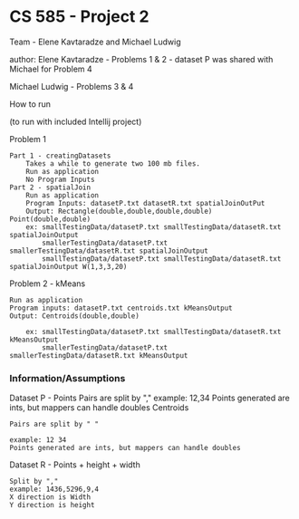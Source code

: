 
# CS 585 - Project 2

Team - Elene Kavtaradze and Michael Ludwig

author: Elene Kavtaradze - Problems 1 & 2 - dataset P was shared with Michael for Problem 4

Michael Ludwig - Problems 3 & 4

How to run 

(to run with included Intellij project)

Problem 1

    Part 1 - creatingDatasets
        Takes a while to generate two 100 mb files. 
        Run as application
        No Program Inputs
    Part 2 - spatialJoin
        Run as application
        Program Inputs: datasetP.txt datasetR.txt spatialJoinOutPut
        Output: Rectangle(double,double,double,double) Point(double,double)
        ex: smallTestingData/datasetP.txt smallTestingData/datasetR.txt spatialJoinOutput
            smallerTestingData/datasetP.txt smallerTestingData/datasetR.txt spatialJoinOutput
            smallTestingData/datasetP.txt smallTestingData/datasetR.txt spatialJoinOutput W(1,3,3,20)
        
        
Problem 2 - kMeans

    Run as application
    Program inputs: datasetP.txt centroids.txt kMeansOutput
    Output: Centroids(double,double)
    
        ex: smallTestingData/datasetP.txt smallTestingData/datasetR.txt kMeansOutput
            smallerTestingData/datasetP.txt smallerTestingData/datasetR.txt kMeansOutput
   

### Information/Assumptions

Dataset P - Points
    Pairs are split by "," 
    example: 12,34
    Points generated are ints, but mappers can handle doubles
Centroids

    Pairs are split by " "
    
    example: 12 34
    Points generated are ints, but mappers can handle doubles
Dataset R - Points + height + width

    Split by "," 
    example: 1436,5296,9,4
    X direction is Width
    Y direction is height
    
